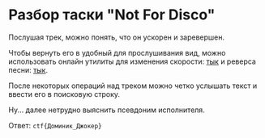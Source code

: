 # Разбор таски "Not For Disco"

Послушая трек, можно понять, что он ускорен и заревершен. 

Чтобы вернуть его в удобный для прослушивания вид, можно использовать онлайн утилиты для изменения скорости: [тык](https://mp3cut.net/ru/change-speed) и реверса песни: [тык](https://mp3cut.net/ru/reverse-audio).

После некоторых операций над треком можно четко услышать текст и ввести его в поисковую строку.

Ну... далее нетрудно выяснить псевдоним исполнителя.

Ответ: `ctf{Доминик_Джокер}`
